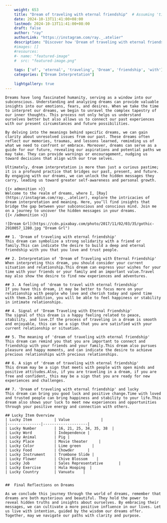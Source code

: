 ```yaml
---
    weight: 653
    title: "Dream of traveling with eternal friendship"  # Assuming 'title' column exists
    date: 2024-10-13T11:41:00+08:00
    lastmod: 2024-10-13T11:41:00+08:00
    draft: false
    author: "ray"
    authorLink: "https://instagram.com/ray._.atelier"
    description: "Discover how 'Dream of traveling with eternal friendship' can interpret your future and uncover its significant meanings in your life."
    #images: []
    #resources:
    #- name: "featured-image"
    #  src: "featured-image.png"
    
    tags: ['of', 'eternal', 'traveling', 'Dream', 'friendship', 'with']
    categories: ["Dream Interpretation"]
    
    lightgallery: true
---
```

    
    Dreams have long fascinated humanity, serving as a window into our subconscious. Understanding and analyzing dreams can provide valuable insights into our emotions, fears, and desires. When we take the time to interpret our dreams, we begin to unravel the complex tapestry of our inner thoughts. This process not only helps us understand ourselves better but also allows us to connect our past experiences with our present circumstances and future possibilities.
    
    By delving into the meanings behind specific dreams, we can gain clarity about unresolved issues from our past. These dreams often reflect our memories, traumas, and lessons learned, reminding us of what we need to confront or embrace. Moreover, dreams can serve as a guide for our future, revealing our aspirations and potential paths we may take. They can provide warnings or encouragement, nudging us toward decisions that align with our true selves.
    
    Ultimately, dream interpretation is more than just a curious pastime; it is a profound practice that bridges our past, present, and future. By engaging with our dreams, we can unlock the hidden messages they carry, leading us toward greater self-awareness and personal growth.
    
    {{< admonition >}}
    Welcome to the realm of dreams, where I, [Ray](https://instagram.com/ray._.atelier), explore the intricacies of dream interpretation and meaning. Here, you’ll find insights that bridge the gap between your subconscious and conscious mind. Join me on a journey to uncover the hidden messages in your dreams.
    {{< /admonition >}}
    
    ![Dream Grl](https://cdn.pixabay.com/photo/2017/11/02/03/35/gothic-2910057_1280.jpg "Dream Grl")
    
    ## 1. 'Dream of traveling with eternal friendship'
    This dream can symbolize a strong solidarity with a friend or family.This can indicate the desire to build a deep and eternal friendship with you that you love and trust people.
    
    ## 2. Interpretation of 'Dream of Traveling with Eternal Friendship'
    When interpreting this dream, you should consider your current situation and relationship.This dream can express your wishes for your time with your friends or your family and an important value.Travel may also show the desire to find new experiences and adventures.
    
    ## 3. A feeling of 'dream to travel with eternal friendship'
    If you have this dream, it may be better to focus more on your relationship with people who love and cherish today and spend time with them.In addition, you will be able to feel happiness or stability in intimate relationships.
    
    ## 4. Signal of 'Dream Traveling with Eternal Friendship'
    The signal of this dream is a happy feeling related to peace, stability, and love.If the process of traveling in a dream is smooth and enjoyable, this can be a sign that you are satisfied with your current relationship or situation.
    
    ## 5. The meaning of 'dream of traveling with eternal friendship'
    This dream can remind you that you are important to connect and friendship with your friends and your family.This dream also pursues pleasure and happy moments, and can indicate the desire to achieve precious relationships with precious relationships.
    
    ## 6. A sign of 'dream of traveling with eternal friendship'
    This dream may be a sign that meets with people with open minds and positive attitudes.Also, if you are traveling in a dream, if you are free and confident, this may be a sign that you are ready for new experiences and challenges.
    
    ## 7. 'Dream of traveling with eternal friendship' and lucky
    This dream can bring you good luck and positive change.Time with loved and trusted people can bring happiness and stability to your life.This dream also shows your luck to meet new experiences and opportunities through your positive energy and connection with others.
    
    ## Lucky Item Overview
    | Lucky Item          | Value              |
    |---------------|--------------------|
    | Lucky Number        | 16, 21, 25, 34, 35, 38  |
    | Lucky Word          | Independence |
    | Lucky Animal        | Pig |
    | Lucky Place         | Movie theater     |
    | Lucky Color         | Lime green     |
    | Lucky Food          | Chowder      |
    | Lucky Instrument    | Trombone Slide |
    | Lucky Flower        | Chive Blossom    |
    | Lucky Job           | Sales Representative       |
    | Lucky Exercise      | Hula Hooping  |
    | Lucky Country       | Vanuatu    |
    
    
    ##  Final Reflections on Dreams
    
    As we conclude this journey through the world of dreams, remember that dreams are both mysterious and beautiful. They hold the power to reveal hidden truths and insights about ourselves. By embracing their messages, we can cultivate a more positive influence in our lives. Let us live with intention, guided by the wisdom our dreams offer. Together, may we navigate our paths with clarity and purpose.
    